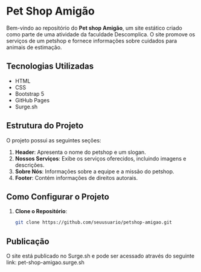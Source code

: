 # Pet Shop Amigão

Bem-vindo ao repositório do **Pet shop Amigão**, um site estático criado como parte de uma atividade da faculdade Descomplica. O site promove os serviços de um petshop e fornece informações sobre cuidados para animais de estimação.

## Tecnologias Utilizadas

- HTML
- CSS
- Bootstrap 5
- GitHub Pages
- Surge.sh

## Estrutura do Projeto

O projeto possui as seguintes seções:

1. **Header**: Apresenta o nome do petshop e um slogan.
2. **Nossos Serviços**: Exibe os serviços oferecidos, incluindo imagens e descrições.
3. **Sobre Nós**: Informações sobre a equipe e a missão do petshop.
4. **Footer**: Contém informações de direitos autorais.

## Como Configurar o Projeto

1. **Clone o Repositório**:
   ```bash
   git clone https://github.com/seuusuario/petshop-amigao.git

## Publicação
O site está publicado no Surge.sh e pode ser acessado através do seguinte link: pet-shop-amigao.surge.sh
